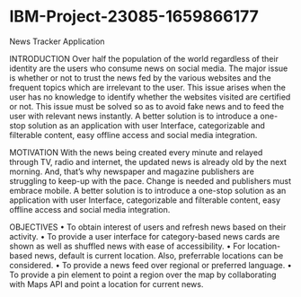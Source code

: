 # IBM-Project-23085-1659866177
News Tracker Application

 INTRODUCTION
Over half the population of the world regardless of their identity are the users who consume news on social media.
The major issue is whether or not to trust the news fed by the various websites and the frequent topics which are irrelevant to the user. This issue arises when the user has no knowledge to identify whether the websites visited are certified or not.
This issue must be solved so as to avoid fake news and to feed the user with relevant news instantly.
A better solution is to introduce a one-stop solution as an application with user Interface, categorizable and filterable content, easy offline access and social media integration.


 MOTIVATION
With the news being created every minute and relayed through TV, radio and internet, the updated news is already old by the next morning. And, that’s why newspaper and magazine publishers are struggling to keep-up with the pace. Change is needed and publishers must embrace mobile.
A better solution is to introduce a one-stop solution as an application with user Interface, categorizable and filterable content, easy offline access and social media integration.


 OBJECTIVES
•	To obtain interest of users and refresh news based on their activity.
•	To provide a user interface for category-based news cards are shown as well as shuffled news with ease of accessibility.
•	For location-based news, default is current location. Also, preferrable locations can be considered.
•	To provide a news feed over regional or preferred language.
•	To provide a pin element to point a region over the map by collaborating with Maps API and point a location for current news.

